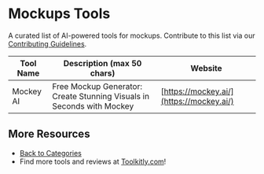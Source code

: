 # Mockups Tools

A curated list of AI-powered tools for mockups. Contribute to this list via our [Contributing Guidelines](../CONTRIBUTING.md).

| Tool Name | Description (max 50 chars) | Website |
|-----------|----------------------------|---------|
| Mockey AI | Free Mockup Generator: Create Stunning Visuals in Seconds with Mockey | [https://mockey.ai/](https://mockey.ai/) |

## More Resources
- [Back to Categories](../README.md)
- Find more tools and reviews at [Toolkitly.com](https://toolkitly.com)!
